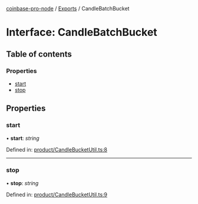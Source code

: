 [coinbase-pro-node](../README.md) / [Exports](../modules.md) / CandleBatchBucket

# Interface: CandleBatchBucket

## Table of contents

### Properties

- [start](candlebatchbucket.md#start)
- [stop](candlebatchbucket.md#stop)

## Properties

### start

• **start**: _string_

Defined in: [product/CandleBucketUtil.ts:8](https://github.com/bennycode/coinbase-pro-node/blob/a2d34d0/src/product/CandleBucketUtil.ts#L8)

---

### stop

• **stop**: _string_

Defined in: [product/CandleBucketUtil.ts:9](https://github.com/bennycode/coinbase-pro-node/blob/a2d34d0/src/product/CandleBucketUtil.ts#L9)
